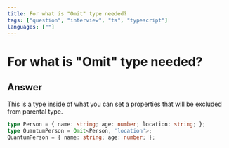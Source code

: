```yaml
---
title: For what is "Omit" type needed?
tags: ["question", "interview", "ts", "typescript"]
languages: [""]
---
```


# For what is "Omit" type needed?

## Answer
This is a type inside of what you can set a properties that will be excluded from parental type.

```typescript
type Person = { name: string; age: number; location: string; };
type QuantumPerson = Omit<Person, 'location'>;
QuantumPerson = { name: string; age: number; };
```